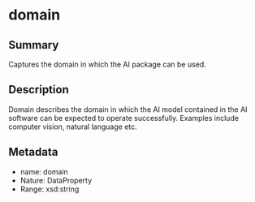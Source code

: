 <!-- Automatically generated by spec-parser v2.0.0 on 2024-01-08T22:20:56.273795+00:00 -->
<!-- SPDX-License-Identifier: Community-Spec-1.0 -->

# domain

## Summary

Captures the domain in which the AI package can be used.


## Description

Domain describes the domain in which the AI model contained in the AI software
can be expected to operate successfully. Examples include computer vision, natural language etc.


## Metadata

- name: domain
- Nature: DataProperty
- Range: xsd:string




